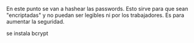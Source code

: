 En este punto se van a hashear las passwords. Esto sirve para que sean "encriptadas" y no puedan ser legibles ni por los trabajadores. Es para aumentar la seguridad.

se instala bcrypt